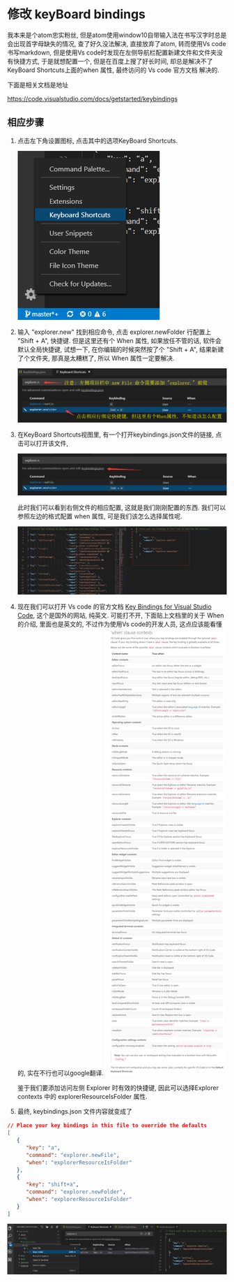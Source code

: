 # 修改 keyBoard bindings

我本来是个atom忠实粉丝, 但是atom使用window10自带输入法在书写汉字时总是会出现首字母缺失的情况, 查了好久没法解决, 直接放弃了atom, 转而使用Vs code书写markdown, 但是使用Vs code时发现在左侧导航栏配置新建文件和文件夹没有快捷方式, 于是就想配置一个, 但是在百度上搜了好长时间, 却总是解决不了KeyBoard Shortcuts上面的when 属性, 最终访问的 Vs code 官方文档 解决的.

下面是相关文档是地址

https://code.visualstudio.com/docs/getstarted/keybindings

## 相应步骤

1. 点击左下角设置图标, 点击其中的选项KeyBoard Shortcuts.

   ![Vscode配置1](Vscode-config01.png)

2. 输入 "explorer.new" 找到相应命令, 点击 explorer.newFolder 行配置上 "Shift + A", 快捷键. 但是这里还有个 When 属性, 如果放任不管的话, 软件会默认全局快捷键, 试想一下, 在你编辑的时候突然按了个 "Shift + A", 结果新建了个文件夹, 那真是太糟糕了, 所以 When 属性一定要解决.

   ![Vscode配置2](Vscode-config02.png)

3. 在KeyBoard Shortcuts视图里, 有一个打开keybindings.json文件的链接, 点击可以打开该文件,

   ![Vscode配置3](Vscode-config03.png)

   此时我们可以看到右侧文件的相应配置, 这就是我们刚刚配置的东西. 我们可以参照左边的格式配置 when 属性, 可是我们该怎么选择属性呢.

   ![Vscode配置4](Vscode-config04.png)

4. 现在我们可以打开 Vs code 的官方文档 [Key Bindings for Visual Studio Code](https://code.visualstudio.com/docs/getstarted/keybindings), 这个是国外的网站, 纯英文. 可能打不开, 下面贴上文档里的关于 When 的介绍, 里面也是英文的, 不过作为使用Vs code的开发人员, 这点应该能看懂的, 实在不行也可以google翻译.
   ![Vscode-when-clause-contexts](Vscode-when-clause-contexts.png)

   鉴于我们要添加访问左侧 Explorer 时有效的快捷键, 因此可以选择Explorer contexts 中的 explorerResourceIsFolder 属性.

5. 最终, keybindings.json 文件内容就变成了

```json
// Place your key bindings in this file to override the defaults
[
   {
      "key": "a",
      "command": "explorer.newFile",
      "when": "explorerResourceIsFolder"
   },
   {
      "key": "shift+a",
      "command": "explorer.newFolder",
      "when": "explorerResourceIsFolder"
   }
]
```

   ![Vscode配置6](Vscode-config06.png)